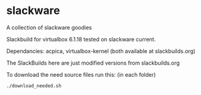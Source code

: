 # slackware
A collection of slackware goodies

Slackbuild for virtualbox 6.1.18
tested on slackware current.

Dependancies:  acpica, virtualbox-kernel
(both available at slackbuilds.org)
 

The SlackBuilds here are just modified versions from slackbuilds.org

To download the need source files run this: (in each folder)

```
./download_needed.sh
```
